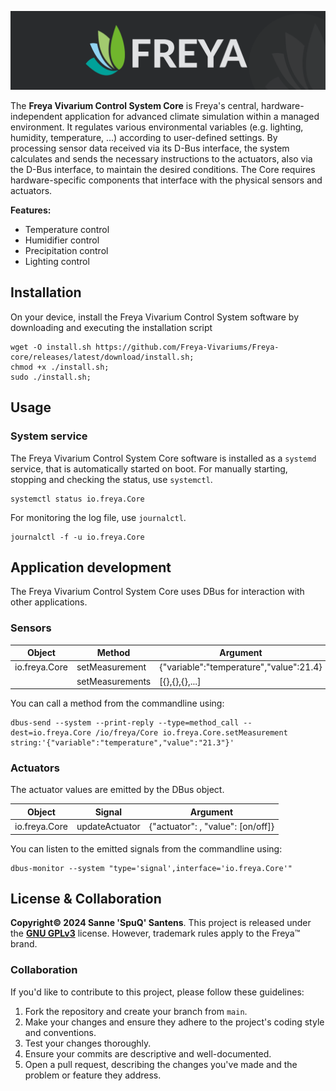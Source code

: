 ![Edgeberry banner](documentation/Freya_banner.png)

The **Freya Vivarium Control System Core** is Freya's central, hardware-independent application for advanced climate simulation within a managed environment. It regulates various environmental variables (e.g. lighting, humidity, temperature, ...) according to user-defined settings. By processing sensor data received via its D-Bus interface, the system calculates and sends the necessary instructions to the actuators, also via the D-Bus interface, to maintain the desired conditions. The Core requires hardware-specific components that interface with the physical sensors and actuators.

**Features:**
- Temperature control
- Humidifier control
- Precipitation control
- Lighting control

## Installation
On your device, install the Freya Vivarium Control System software by downloading and executing the installation script
```
wget -O install.sh https://github.com/Freya-Vivariums/Freya-core/releases/latest/download/install.sh;
chmod +x ./install.sh;
sudo ./install.sh;
```

## Usage

### System service
The Freya Vivarium Control System Core software is installed as a `systemd` service, that is automatically started on boot. For manually starting, stopping and checking the status, use `systemctl`.
```
systemctl status io.freya.Core
```
For monitoring the log file, use `journalctl`.
```
journalctl -f -u io.freya.Core
```

## Application development
The Freya Vivarium Control System Core uses DBus for interaction with other applications.

### Sensors

| Object        | Method         | Argument                                | Returns      |
|---------------|----------------|-----------------------------------------|--------------|
| io.freya.Core | setMeasurement | {"variable":"temperature","value":21.4} |              |
|               | setMeasurements| [{},{},{},...]                          |              |

You can call a method from the commandline using:
```
dbus-send --system --print-reply --type=method_call --dest=io.freya.Core /io/freya/Core io.freya.Core.setMeasurement string:'{"variable":"temperature","value":"21.3"}'
```
### Actuators
The actuator values are emitted by the DBus object.

| Object        | Signal         | Argument                                |
|---------------|----------------|-----------------------------------------|
| io.freya.Core | updateActuator | {"actuator": , "value": [on/off]}       |

You can listen to the emitted signals from the commandline using:
```
dbus-monitor --system "type='signal',interface='io.freya.Core'"
```


## License & Collaboration
**Copyright© 2024 Sanne 'SpuQ' Santens**. This project is released under the [**GNU GPLv3**](https://www.gnu.org/licenses/gpl-3.0.en.html) license. However, trademark rules apply to the Freya™ brand.

### Collaboration

If you'd like to contribute to this project, please follow these guidelines:
1. Fork the repository and create your branch from `main`.
2. Make your changes and ensure they adhere to the project's coding style and conventions.
3. Test your changes thoroughly.
4. Ensure your commits are descriptive and well-documented.
5. Open a pull request, describing the changes you've made and the problem or feature they address.